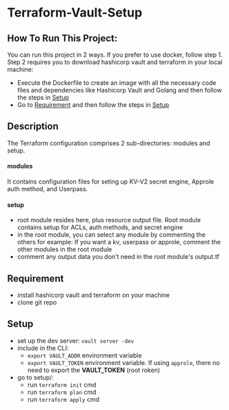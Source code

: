 # Terraform-Vault-Setup

## How To Run This Project:
You can run this project in 2 ways. If you prefer to use docker, follow step 1. Step 2 requires you to download hashicorp vault and terraform in your local machine:
- Execute the Dockerfile to create an image with all the necessary code files and dependencies like Hashicorp Vault and Golang and then follow the steps in [Setup](#setup-1)
- Go to [Requirement](#requirement) and then follow the steps in [Setup](#setup-1)

## Description
The Terraform configuration comprises 2 sub-directories: modules and setup.

#### modules
It contains configuration files for seting up KV-V2 secret engine, Approle auth method, and Userpass. 

#### setup
- root module resides here, plus resource output file. Root module contains setup for ACLs, auth methods, and secret engine
- in the root module, you can select any module by commenting the others for example: If you want a kv, userpass or approle, comment the other modules in the root module
- comment any output data you don't need in the root module's output.tf

## Requirement
- install hashicorp vault and terraform on your machine
- clone git repo

## Setup
- set up the dev server: `vault server -dev`
- include in the CLI:
    - `export VAULT_ADDR` environment variable
    - `export VAULT_TOKEN` environment variable. If using `approle`, there no need to export the **VAULT_TOKEN** (root roken)
- go to setup/:
    - run `terraform init` cmd
    - run `terraform plan` cmd
    - run `terraform apply` cmd